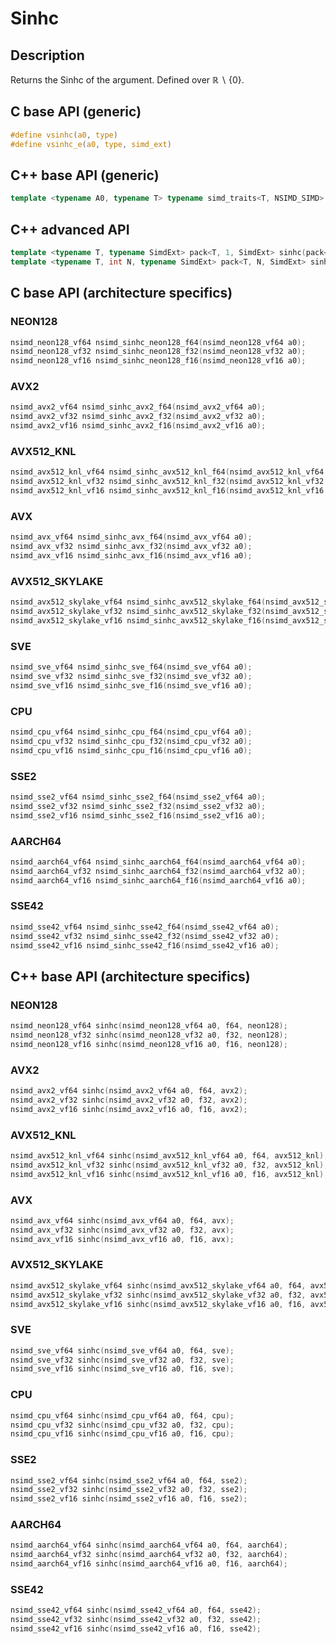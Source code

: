 <!--

Copyright (c) 2019 Agenium Scale

Permission is hereby granted, free of charge, to any person obtaining a copy
of this software and associated documentation files (the "Software"), to deal
in the Software without restriction, including without limitation the rights
to use, copy, modify, merge, publish, distribute, sublicense, and/or sell
copies of the Software, and to permit persons to whom the Software is
furnished to do so, subject to the following conditions:

The above copyright notice and this permission notice shall be included in all
copies or substantial portions of the Software.

THE SOFTWARE IS PROVIDED "AS IS", WITHOUT WARRANTY OF ANY KIND, EXPRESS OR
IMPLIED, INCLUDING BUT NOT LIMITED TO THE WARRANTIES OF MERCHANTABILITY,
FITNESS FOR A PARTICULAR PURPOSE AND NONINFRINGEMENT. IN NO EVENT SHALL THE
AUTHORS OR COPYRIGHT HOLDERS BE LIABLE FOR ANY CLAIM, DAMAGES OR OTHER
LIABILITY, WHETHER IN AN ACTION OF CONTRACT, TORT OR OTHERWISE, ARISING FROM,
OUT OF OR IN CONNECTION WITH THE SOFTWARE OR THE USE OR OTHER DEALINGS IN THE
SOFTWARE.

-->

# Sinhc

## Description

Returns the Sinhc of the argument. Defined over $ℝ∖\{0\}$.

## C base API (generic)

```c
#define vsinhc(a0, type)
#define vsinhc_e(a0, type, simd_ext)
```

## C++ base API (generic)

```c++
template <typename A0, typename T> typename simd_traits<T, NSIMD_SIMD>::simd_vector sinhc(A0 a0, T);
```

## C++ advanced API

```c++
template <typename T, typename SimdExt> pack<T, 1, SimdExt> sinhc(pack<T, 1, SimdExt> const& a0);
template <typename T, int N, typename SimdExt> pack<T, N, SimdExt> sinhc(pack<T, N, SimdExt> const& a0);
```

## C base API (architecture specifics)

### NEON128

```c
nsimd_neon128_vf64 nsimd_sinhc_neon128_f64(nsimd_neon128_vf64 a0);
nsimd_neon128_vf32 nsimd_sinhc_neon128_f32(nsimd_neon128_vf32 a0);
nsimd_neon128_vf16 nsimd_sinhc_neon128_f16(nsimd_neon128_vf16 a0);
```

### AVX2

```c
nsimd_avx2_vf64 nsimd_sinhc_avx2_f64(nsimd_avx2_vf64 a0);
nsimd_avx2_vf32 nsimd_sinhc_avx2_f32(nsimd_avx2_vf32 a0);
nsimd_avx2_vf16 nsimd_sinhc_avx2_f16(nsimd_avx2_vf16 a0);
```

### AVX512_KNL

```c
nsimd_avx512_knl_vf64 nsimd_sinhc_avx512_knl_f64(nsimd_avx512_knl_vf64 a0);
nsimd_avx512_knl_vf32 nsimd_sinhc_avx512_knl_f32(nsimd_avx512_knl_vf32 a0);
nsimd_avx512_knl_vf16 nsimd_sinhc_avx512_knl_f16(nsimd_avx512_knl_vf16 a0);
```

### AVX

```c
nsimd_avx_vf64 nsimd_sinhc_avx_f64(nsimd_avx_vf64 a0);
nsimd_avx_vf32 nsimd_sinhc_avx_f32(nsimd_avx_vf32 a0);
nsimd_avx_vf16 nsimd_sinhc_avx_f16(nsimd_avx_vf16 a0);
```

### AVX512_SKYLAKE

```c
nsimd_avx512_skylake_vf64 nsimd_sinhc_avx512_skylake_f64(nsimd_avx512_skylake_vf64 a0);
nsimd_avx512_skylake_vf32 nsimd_sinhc_avx512_skylake_f32(nsimd_avx512_skylake_vf32 a0);
nsimd_avx512_skylake_vf16 nsimd_sinhc_avx512_skylake_f16(nsimd_avx512_skylake_vf16 a0);
```

### SVE

```c
nsimd_sve_vf64 nsimd_sinhc_sve_f64(nsimd_sve_vf64 a0);
nsimd_sve_vf32 nsimd_sinhc_sve_f32(nsimd_sve_vf32 a0);
nsimd_sve_vf16 nsimd_sinhc_sve_f16(nsimd_sve_vf16 a0);
```

### CPU

```c
nsimd_cpu_vf64 nsimd_sinhc_cpu_f64(nsimd_cpu_vf64 a0);
nsimd_cpu_vf32 nsimd_sinhc_cpu_f32(nsimd_cpu_vf32 a0);
nsimd_cpu_vf16 nsimd_sinhc_cpu_f16(nsimd_cpu_vf16 a0);
```

### SSE2

```c
nsimd_sse2_vf64 nsimd_sinhc_sse2_f64(nsimd_sse2_vf64 a0);
nsimd_sse2_vf32 nsimd_sinhc_sse2_f32(nsimd_sse2_vf32 a0);
nsimd_sse2_vf16 nsimd_sinhc_sse2_f16(nsimd_sse2_vf16 a0);
```

### AARCH64

```c
nsimd_aarch64_vf64 nsimd_sinhc_aarch64_f64(nsimd_aarch64_vf64 a0);
nsimd_aarch64_vf32 nsimd_sinhc_aarch64_f32(nsimd_aarch64_vf32 a0);
nsimd_aarch64_vf16 nsimd_sinhc_aarch64_f16(nsimd_aarch64_vf16 a0);
```

### SSE42

```c
nsimd_sse42_vf64 nsimd_sinhc_sse42_f64(nsimd_sse42_vf64 a0);
nsimd_sse42_vf32 nsimd_sinhc_sse42_f32(nsimd_sse42_vf32 a0);
nsimd_sse42_vf16 nsimd_sinhc_sse42_f16(nsimd_sse42_vf16 a0);
```

## C++ base API (architecture specifics)

### NEON128

```c
nsimd_neon128_vf64 sinhc(nsimd_neon128_vf64 a0, f64, neon128);
nsimd_neon128_vf32 sinhc(nsimd_neon128_vf32 a0, f32, neon128);
nsimd_neon128_vf16 sinhc(nsimd_neon128_vf16 a0, f16, neon128);
```

### AVX2

```c
nsimd_avx2_vf64 sinhc(nsimd_avx2_vf64 a0, f64, avx2);
nsimd_avx2_vf32 sinhc(nsimd_avx2_vf32 a0, f32, avx2);
nsimd_avx2_vf16 sinhc(nsimd_avx2_vf16 a0, f16, avx2);
```

### AVX512_KNL

```c
nsimd_avx512_knl_vf64 sinhc(nsimd_avx512_knl_vf64 a0, f64, avx512_knl);
nsimd_avx512_knl_vf32 sinhc(nsimd_avx512_knl_vf32 a0, f32, avx512_knl);
nsimd_avx512_knl_vf16 sinhc(nsimd_avx512_knl_vf16 a0, f16, avx512_knl);
```

### AVX

```c
nsimd_avx_vf64 sinhc(nsimd_avx_vf64 a0, f64, avx);
nsimd_avx_vf32 sinhc(nsimd_avx_vf32 a0, f32, avx);
nsimd_avx_vf16 sinhc(nsimd_avx_vf16 a0, f16, avx);
```

### AVX512_SKYLAKE

```c
nsimd_avx512_skylake_vf64 sinhc(nsimd_avx512_skylake_vf64 a0, f64, avx512_skylake);
nsimd_avx512_skylake_vf32 sinhc(nsimd_avx512_skylake_vf32 a0, f32, avx512_skylake);
nsimd_avx512_skylake_vf16 sinhc(nsimd_avx512_skylake_vf16 a0, f16, avx512_skylake);
```

### SVE

```c
nsimd_sve_vf64 sinhc(nsimd_sve_vf64 a0, f64, sve);
nsimd_sve_vf32 sinhc(nsimd_sve_vf32 a0, f32, sve);
nsimd_sve_vf16 sinhc(nsimd_sve_vf16 a0, f16, sve);
```

### CPU

```c
nsimd_cpu_vf64 sinhc(nsimd_cpu_vf64 a0, f64, cpu);
nsimd_cpu_vf32 sinhc(nsimd_cpu_vf32 a0, f32, cpu);
nsimd_cpu_vf16 sinhc(nsimd_cpu_vf16 a0, f16, cpu);
```

### SSE2

```c
nsimd_sse2_vf64 sinhc(nsimd_sse2_vf64 a0, f64, sse2);
nsimd_sse2_vf32 sinhc(nsimd_sse2_vf32 a0, f32, sse2);
nsimd_sse2_vf16 sinhc(nsimd_sse2_vf16 a0, f16, sse2);
```

### AARCH64

```c
nsimd_aarch64_vf64 sinhc(nsimd_aarch64_vf64 a0, f64, aarch64);
nsimd_aarch64_vf32 sinhc(nsimd_aarch64_vf32 a0, f32, aarch64);
nsimd_aarch64_vf16 sinhc(nsimd_aarch64_vf16 a0, f16, aarch64);
```

### SSE42

```c
nsimd_sse42_vf64 sinhc(nsimd_sse42_vf64 a0, f64, sse42);
nsimd_sse42_vf32 sinhc(nsimd_sse42_vf32 a0, f32, sse42);
nsimd_sse42_vf16 sinhc(nsimd_sse42_vf16 a0, f16, sse42);
```